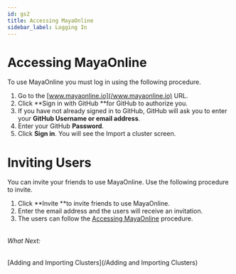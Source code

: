 ```yaml
---
id: gs2
title: Accessing MayaOnline
sidebar_label: Logging In
---
```

# Accessing MayaOnline

To use MayaOnline you must log in using the following procedure.

1. Go to the [www.mayaonline.io](/www.mayaonline.io) URL.
2. Click **Sign in with GitHub **for GitHub to authorize you.
3. If you have not already signed in to GitHub, GitHub will ask you to enter your **GitHub Username or email address**.
4. Enter your GitHub **Password**.
5. Click **Sign in**.
   You will see the Import a cluster screen.

# Inviting Users

You can invite your friends to use MayaOnline. Use the following procedure to invite.

1. Click **Invite **to invite friends to use MayaOnline.
2. Enter the email address and the users will receive an invitation.
3. The users can follow the [Accessing MayaOnline](#accessing-mayaonline) procedure.

###### 

###### What Next:

[Adding and Importing Clusters](/Adding and Importing Clusters)

